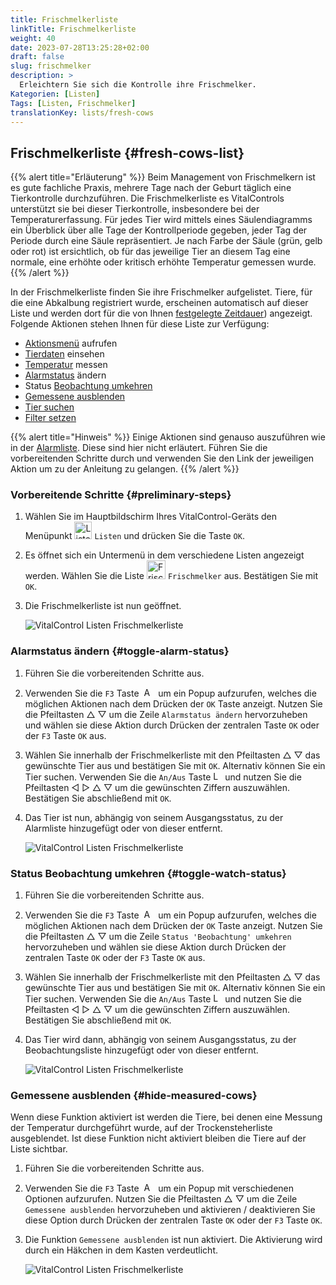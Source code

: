 ```yaml
---
title: Frischmelkerliste
linkTitle: Frischmelkerliste
weight: 40
date: 2023-07-28T13:25:28+02:00
draft: false
slug: frischmelker
description: >
  Erleichtern Sie sich die Kontrolle ihre Frischmelker.
Kategorien: [Listen]
Tags: [Listen, Frischmelker]
translationKey: lists/fresh-cows
---
```

## Frischmelkerliste {#fresh-cows-list}

{{% alert title="Erläuterung" %}}
Beim Management von Frischmelkern ist es gute fachliche Praxis, mehrere Tage nach der Geburt täglich eine Tierkontrolle durchzuführen. Die Frischmelkerliste es VitalControls unterstützt sie bei dieser Tierkontrolle, insbesondere bei der Temperaturerfassung. Für jedes Tier wird mittels eines Säulendiagramms ein Überblick über alle Tage der Kontrollperiode gegeben, jeder Tag der Periode durch eine Säule repräsentiert. Je nach Farbe der Säule (grün, gelb oder rot) ist ersichtlich, ob für das jeweilige Tier an diesem Tag eine normale, eine erhöhte oder kritisch erhöhte Temperatur gemessen wurde.
{{% /alert %}}

In der Frischmelkerliste finden Sie ihre Frischmelker aufgelistet. Tiere, für die eine Abkalbung registriert wurde, erscheinen automatisch auf dieser Liste und werden dort für die von Ihnen [festgelegte Zeitdauer](../../einstellungen/erfassung-tierdaten/#control-period-of-fresh-cows)) angezeigt. Folgende Aktionen stehen Ihnen für diese Liste zur Verfügung:

- [Aktionsmenü](../alarm/#full-action-menu) aufrufen
- [Tierdaten](../alarm/#animal-data) einsehen
- [Temperatur](../alarm/#take-temperature) messen
- [Alarmstatus](#toggle-alarm-status) ändern
- Status [Beobachtung umkehren](#toggle-watch-status)
- [Gemessene ausblenden](#hide-measured-cows)
- [Tier suchen](../alarm/#search-animal)
- [Filter setzen](../alarm/#set-filter)

{{% alert title="Hinweis" %}}
Einige Aktionen sind genauso auszuführen wie in der [Alarmliste](../alarm/). Diese sind hier nicht erläutert. Führen Sie die vorbereitenden Schritte durch und verwenden Sie den Link der jeweiligen Aktion um zu der Anleitung zu gelangen.
{{% /alert %}}

### Vorbereitende Schritte {#preliminary-steps}

1. Wählen Sie im Hauptbildschirm Ihres VitalControl-Geräts den Menüpunkt <img src="/icons/main/lists.svg" width="28" align="bottom" alt="Listen" /> `Listen` und drücken Sie die Taste `OK`.

2. Es öffnet sich ein Untermenü in dem verschiedene Listen angezeigt werden. Wählen Sie die Liste <img src="/icons/lists/freshcows.svg" width="30" align="bottom" alt="Frischmelker" /> `Frischmelker` aus. Bestätigen Sie mit `OK`.

3. Die Frischmelkerliste ist nun geöffnet.

   ![VitalControl Listen Frischmelkerliste](../bilder/vorbereitendeschritte4.png "Vorbereitende Schritte")

### Alarmstatus ändern {#toggle-alarm-status}

1. Führen Sie die vorbereitenden Schritte aus.

2. Verwenden Sie die `F3` Taste &nbsp;<img src="/icons/footer/open-popup.svg" width="15" align="bottom" alt="Aufruf Popup" />&nbsp; um ein Popup aufzurufen, welches die möglichen Aktionen nach dem Drücken der `OK` Taste anzeigt. Nutzen Sie die Pfeiltasten △ ▽ um die Zeile `Alarmstatus ändern` hervorzuheben und wählen sie diese Aktion durch Drücken der zentralen Taste `OK` oder der `F3` Taste `OK` aus.

3. Wählen Sie innerhalb der Frischmelkerliste mit den Pfeiltasten △ ▽ das gewünschte Tier aus und bestätigen Sie mit `OK`. Alternativ können Sie ein Tier suchen. Verwenden Sie die `An/Aus` Taste <img src="/icons/footer/search.svg" width="15" align="bottom" alt="Lupe" /> und nutzen Sie die Pfeiltasten ◁ ▷ △ ▽ um die gewünschten Ziffern auszuwählen. Bestätigen Sie abschließend mit `OK`.

4. Das Tier ist nun, abhängig von seinem Ausgangsstatus, zu der Alarmliste hinzugefügt oder von dieser entfernt.

   ![VitalControl Listen Frischmelkerliste](../bilder/alarmstatusaendern2.png "Alarmstatus ändern")

### Status Beobachtung umkehren {#toggle-watch-status}

1. Führen Sie die vorbereitenden Schritte aus.

2. Verwenden Sie die `F3` Taste &nbsp;<img src="/icons/footer/open-popup.svg" width="15" align="bottom" alt="Aufruf Popup" />&nbsp; um ein Popup aufzurufen, welches die möglichen Aktionen nach dem Drücken der `OK` Taste anzeigt. Nutzen Sie die Pfeiltasten △ ▽ um die Zeile `Status 'Beobachtung' umkehren` hervorzuheben und wählen sie diese Aktion durch Drücken der zentralen Taste `OK` oder der `F3` Taste `OK` aus.

3. Wählen Sie innerhalb der Frischmelkerliste mit den Pfeiltasten △ ▽ das gewünschte Tier aus und bestätigen Sie mit `OK`. Alternativ können Sie ein Tier suchen. Verwenden Sie die `An/Aus` Taste <img src="/icons/footer/search.svg" width="15" align="bottom" alt="Lupe" /> und nutzen Sie die Pfeiltasten ◁ ▷ △ ▽ um die gewünschten Ziffern auszuwählen. Bestätigen Sie abschließend mit `OK`.

4. Das Tier wird dann, abhängig von seinem Ausgangsstatus, zu der Beobachtungsliste hinzugefügt oder von dieser entfernt.

   ![VitalControl Listen Frischmelkerliste](../bilder/statusumkehren22.png "Status Beobachtung umkehren")

### Gemessene ausblenden {#hide-measured-cows}

Wenn diese Funktion aktiviert ist werden die Tiere, bei denen eine Messung der Temperatur durchgeführt wurde, auf der Trockensteherliste ausgeblendet. Ist diese Funktion nicht aktiviert bleiben die Tiere auf der Liste sichtbar.

1. Führen Sie die vorbereitenden Schritte aus.

2. Verwenden Sie die `F3` Taste &nbsp;<img src="/icons/footer/open-popup.svg" width="15" align="bottom" alt="Aufruf Popup" />&nbsp; um ein Popup mit verschiedenen Optionen aufzurufen. Nutzen Sie die Pfeiltasten △ ▽ um die Zeile `Gemessene ausblenden` hervorzuheben und aktivieren / deaktivieren Sie diese Option durch Drücken der zentralen Taste `OK` oder der `F3` Taste `OK`.

3. Die Funktion `Gemessene ausblenden` ist nun aktiviert. Die Aktivierung wird durch ein Häkchen in dem Kasten verdeutlicht.

    ![VitalControl Listen Frischmelkerliste](../bilder/gemesseneausblenden.png "Gemessene ausblenden")

